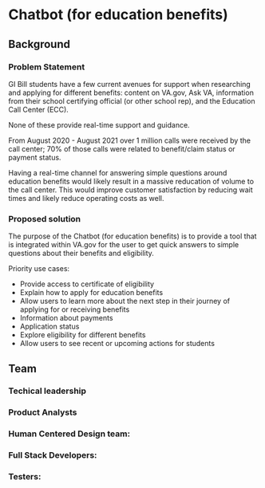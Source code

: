 # Chatbot (for education benefits)

## Background
### Problem Statement
GI Bill students have a few current avenues for support when researching and applying for different benefits: content on VA.gov, Ask VA, information from their school certifying official (or other school rep), and the Education Call Center (ECC).

None of these provide real-time support and guidance.

From August 2020 - August 2021 over 1 million calls were received by the call center; 70% of those calls were related to benefit/claim status or payment status.

Having a real-time channel for answering simple questions around education benefits would likely result in a massive reducation of volume to the call center. This would improve customer satisfaction by reducing wait times and likely reduce operating costs as well.

### Proposed solution
The purpose of the Chatbot (for education benefits) is to provide a tool that is integrated within VA.gov for the user to get quick answers to simple questions about their benefits and eligibility. 

Priority use cases:
- Provide access to certificate of eligibility
- Explain how to apply for education benefits 
- Allow users to learn more about the next step in their journey of applying for or receiving benefits
- Information about payments
- Application status
- Explore eligibility for different benefits
- Allow users to see recent or upcoming actions for students

## Team

### Techical leadership


### Product Analysts


### Human Centered Design team:
 
### Full Stack Developers:
 
### Testers:
